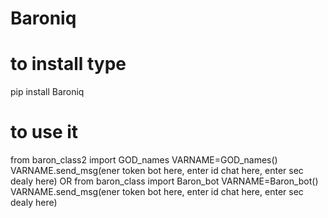 # Baroniq
#  to install type
 pip install Baroniq
# to use  it
from baron_class2 import GOD_names
VARNAME=GOD_names()
VARNAME.send_msg(ener token bot here, enter id chat here, enter sec dealy here)
        OR
from baron_class import Baron_bot 
VARNAME=Baron_bot()
VARNAME.send_msg(ener token bot here, enter id chat here, enter sec dealy here)
